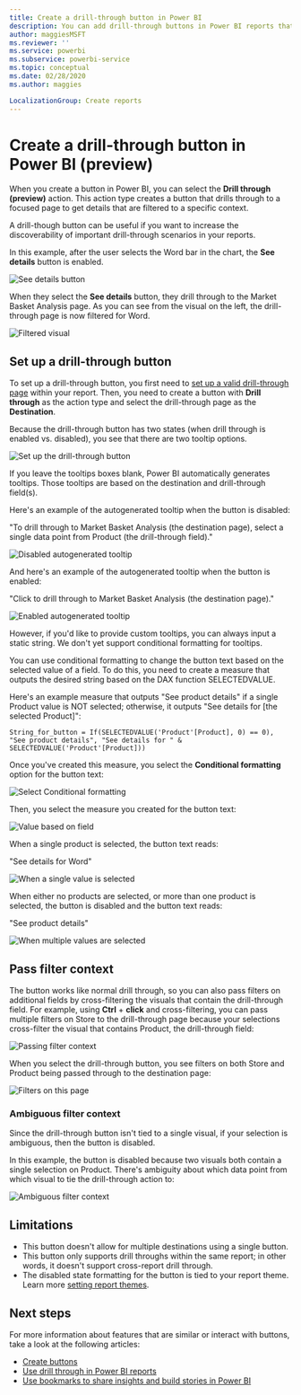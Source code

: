 ```yaml
---
title: Create a drill-through button in Power BI 
description: You can add drill-through buttons in Power BI reports that make your reports behave like apps, and deepen engagement with users.
author: maggiesMSFT
ms.reviewer: ''
ms.service: powerbi
ms.subservice: powerbi-service
ms.topic: conceptual
ms.date: 02/28/2020
ms.author: maggies

LocalizationGroup: Create reports
---
```

# Create a drill-through button in Power BI (preview)

When you create a button in Power BI, you can select the **Drill through (preview)** action. This action type creates a button that drills through to a focused page to get details that are filtered to a specific context.

A drill-though button can be useful if you want to increase the discoverability of important drill-through scenarios in your reports.

In this example, after the user selects the Word bar in the chart, the **See details** button is enabled.

![See details button](media/desktop-drill-through-buttons/power-bi-drill-through-visual-button.png)

When they select the **See details** button, they drill through to the Market Basket Analysis page. As you can see from the visual on the left, the drill-through page is now filtered for Word.

![Filtered visual](media/desktop-drill-through-buttons/power-bi-drill-through-destination.png)

## Set up a drill-through button

To set up a drill-through button, you first need to [set up a valid drill-through page](desktop-drillthrough.md) within your report. Then, you need to create a button with **Drill through** as the action type and select the drill-through page as the **Destination**.

Because the drill-through button has two states (when drill through is enabled vs. disabled), you see that there are two tooltip options.

![Set up the drill-through button](media/desktop-drill-through-buttons/power-bi-create-drill-through-button.png)

If you leave the tooltips boxes blank, Power BI automatically generates tooltips. Those tooltips are based on the destination and drill-through field(s).

Here's an example of the autogenerated tooltip when the button is disabled:

"To drill through to Market Basket Analysis (the destination page), select a single data point from Product (the drill-through field)."

![Disabled autogenerated tooltip](media/desktop-drill-through-buttons/power-bi-drill-through-tooltip-disabled.png)

And here's an example of the autogenerated tooltip when the button is enabled:

"Click to drill through to Market Basket Analysis (the destination page)."

![Enabled autogenerated tooltip](media/desktop-drill-through-buttons/power-bi-drill-through-visual-button.png)

However, if you'd like to provide custom tooltips, you can always input a static string. We don't yet support conditional formatting for tooltips.

You can use conditional formatting to change the button text based on the selected value of a field. To do this, you need to create a measure that outputs the desired string based on the DAX function SELECTEDVALUE.

Here's an example measure that outputs "See product details" if a single Product value is NOT selected; otherwise, it outputs "See details for [the selected Product]":

```
String_for_button = If(SELECTEDVALUE('Product'[Product], 0) == 0), "See product details", "See details for " & SELECTEDVALUE('Product'[Product]))
```

Once you've created this measure, you select the **Conditional formatting** option for the button text:

![Select Conditional formatting](media/desktop-drill-through-buttons/power-bi-button-conditional-tooltip.png)

Then, you select the measure you created for the button text:

![Value based on field](media/desktop-drill-through-buttons/power-bi-conditional-measure.png)

When a single product is selected, the button text reads:

"See details for Word"

![When a single value is selected](media/desktop-drill-through-buttons/power-bi-conditional-button-text.png)

When either no products are selected, or more than one product is selected, the button is disabled and the button text reads:

"See product details"

![When multiple values are selected](media/desktop-drill-through-buttons/power-bi-button-conditional-text-2.png)

## Pass filter context

The button works like normal drill through, so you can also pass filters on additional fields by cross-filtering the visuals that contain the drill-through field. For example, using **Ctrl** + **click** and cross-filtering, you can pass multiple filters on Store to the drill-through page because your selections cross-filter the visual that contains Product, the drill-through field:

![Passing filter context](media/desktop-drill-through-buttons/power-bi-cross-filter-drill-through-button.png)

When you select the drill-through button, you see filters on both Store and Product being passed through to the destination page:

![Filters on this page](media/desktop-drill-through-buttons/power-bi-button-filters-passed-through.png)

### Ambiguous filter context

Since the drill-through button isn't tied to a single visual, if your selection is ambiguous, then the button is disabled.

In this example, the button is disabled because two visuals both contain a single selection on Product. There's ambiguity about which data point from which visual to tie the drill-through action to:

![Ambiguous filter context](media/desktop-drill-through-buttons/power-bi-button-disabled-ambiguity.png)

## Limitations

- This button doesn't allow for multiple destinations using a single button.
- This button only supports drill throughs within the same report; in other words, it doesn't support cross-report drill through.
- The disabled state formatting for the button is tied to your report theme. Learn more [setting report themes](desktop-report-themes.md#setting-structural-colors). 

## Next steps
For more information about features that are similar or interact with buttons, take a look at the following articles:

* [Create buttons](desktop-buttons.md)
* [Use drill through in Power BI reports](desktop-drillthrough.md)
* [Use bookmarks to share insights and build stories in Power BI](desktop-bookmarks.md)


